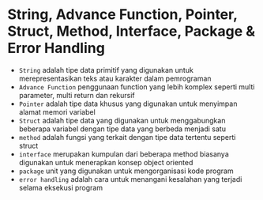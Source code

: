 #  String, Advance Function, Pointer, Struct, Method, Interface, Package & Error Handling #

- `String` adalah tipe data primitif yang digunakan untuk merepresentasikan teks atau karakter dalam pemrograman
- `Advance Function` penggunaan function yang lebih komplex seperti multi parameter, multi return dan rekursif
- `Pointer` adalah  tipe data khusus yang digunakan untuk menyimpan alamat memori variabel
- `Struct` adalah  tipe data yang digunakan untuk menggabungkan beberapa variabel dengan tipe data yang berbeda menjadi satu
- `method` adalah fungsi yang terkait dengan tipe data tertentu seperti struct
- `interface` merupakan kumpulan dari beberapa method biasanya digunakan untuk menerapkan konsep object oriented
- `package` unit yang digunakan untuk mengorganisasi kode program
- `error handling` adalah cara untuk menangani kesalahan yang terjadi selama eksekusi program